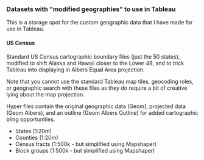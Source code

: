 ### Datasets with "modified geographies" to use in Tableau

This is a storage spot for the custom geographic data that I have made for use in Tableau.

#### US Census
Standard US Census cartographic boundary files (just the 50 states), modified to shift Alaska and Hawaii closer to the Lower 48, and to trick Tableau into displaying in Albers Equal Area projection.

Note that you cannot use the standard Tableau map tiles, geocoding roles, or geographic search with these files as they do require a bit of creative lying about the map projection.

Hyper files contain the original geographic data (Geom), projected data (Geom Albers), and an outline (Geom Albers Outline) for added cartographic bling opportunities.

* States (1:20m)
* Counties (1:20m)
* Census tracts (1:500k - but simplified using Mapshaper)
* Block groups (1:500k - but simplified using Mapshaper)
